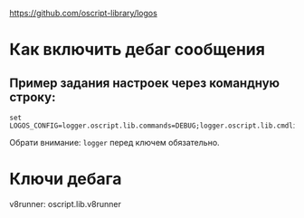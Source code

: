 

https://github.com/oscript-library/logos

# Как включить дебаг сообщения
## Пример задания настроек через командную строку:
```
set LOGOS_CONFIG=logger.oscript.lib.commands=DEBUG;logger.oscript.lib.cmdline=DEBUG
```
Обрати внимание: `logger` перед ключем обязательно.

# Ключи дебага
v8runner: oscript.lib.v8runner